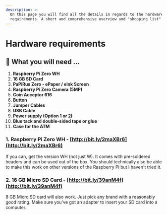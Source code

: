 ```yaml
---
description: >-
  On this page you will find all the details in regards to the hardware
  requirements. A short and comprehensive overview and "shopping list".
---
```


# Hardware requirements

## 🛒 What you will need ...

1. **Raspberry Pi Zero WH**
2. **16 GB SD Card**
3. **PaPiRus Zero - ePaper / eInk Screen**
4. **Raspberry Pi Zero Camera \(5MP\)**
5. **Coin Acceptor 616**
6. **Button**
7. **Jumper Cables**
8. **USB Cable**
9. **Power supply \(Option 1 or 2\)**
10. **Blue tack and double-sided tape or glue**
11. **Case for the ATM**

### 1. Raspberry Pi Zero WH - [http://bit.ly/2maXBr6](http://bit.ly/2maXBr6)

If you can, get the version WH \(not just W\). It comes with pre-soldered headers and can be used out of the box. You should technically also be able to make this work on other versions of the Raspberry Pi but I haven't tried it. 

### 2. 16 GB Micro SD Card - [http://bit.ly/39anM4f](http://bit.ly/39anM4f)

8 GB Micro SD card will also work. Just pick any brand with a reasonably good rating. Make sure you've got an adapter to insert your SD card into a computer.



